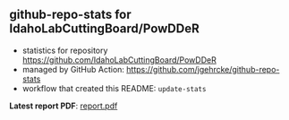 ## github-repo-stats for IdahoLabCuttingBoard/PowDDeR

- statistics for repository https://github.com/IdahoLabCuttingBoard/PowDDeR
- managed by GitHub Action: https://github.com/jgehrcke/github-repo-stats
- workflow that created this README: `update-stats`

**Latest report PDF**: [report.pdf](https://github.com/idaholab/repository-statistics/raw/main/IdahoLabCuttingBoard/PowDDeR/latest-report/report.pdf)

